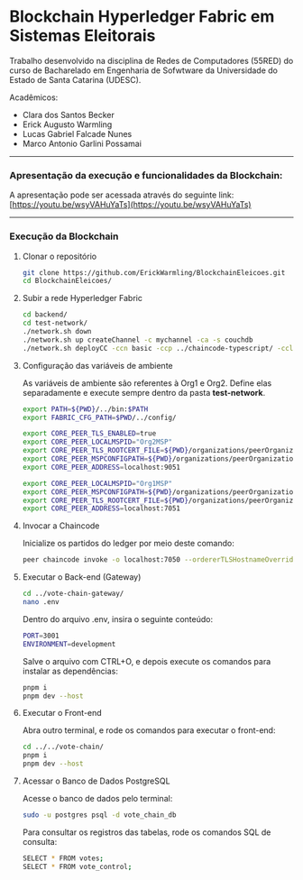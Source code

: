 # Blockchain Hyperledger Fabric em Sistemas Eleitorais

Trabalho desenvolvido na disciplina de Redes de Computadores (55RED) do curso de Bacharelado em Engenharia de Sofwtware da Universidade do Estado de Santa Catarina (UDESC).

Acadêmicos:

- Clara dos Santos Becker
- Erick Augusto Warmling
- Lucas Gabriel Falcade Nunes
- Marco Antonio Garlini Possamai

<hr>

### Apresentação da execução e funcionalidades da Blockchain: 

A apresentação pode ser acessada através do seguinte link: [https://youtu.be/wsyVAHuYaTs](https://youtu.be/wsyVAHuYaTs)

<hr>

### Execução da Blockchain

1. Clonar o repositório
   ``` bash
   git clone https://github.com/ErickWarmling/BlockchainEleicoes.git
   cd BlockchainEleicoes/
   ```

2. Subir a rede Hyperledger Fabric
   ``` bash
   cd backend/
   cd test-network/
   ./network.sh down
   ./network.sh up createChannel -c mychannel -ca -s couchdb
   ./network.sh deployCC -ccn basic -ccp ../chaincode-typescript/ -ccl typescript   
   ```

3. Configuração das variáveis de ambiente

   As variáveis de ambiente são referentes à Org1 e Org2. Define elas separadamente e execute sempre dentro da pasta **test-network**.
   
   ``` bash
   export PATH=${PWD}/../bin:$PATH
   export FABRIC_CFG_PATH=$PWD/../config/

   export CORE_PEER_TLS_ENABLED=true
   export CORE_PEER_LOCALMSPID="Org2MSP"
   export CORE_PEER_TLS_ROOTCERT_FILE=${PWD}/organizations/peerOrganizations/org2.example.com/peers/peer0.org2.example.com/tls/ca.crt
   export CORE_PEER_MSPCONFIGPATH=${PWD}/organizations/peerOrganizations/org2.example.com/users/Admin@org2.example.com/msp
   export CORE_PEER_ADDRESS=localhost:9051

   export CORE_PEER_LOCALMSPID="Org1MSP"
   export CORE_PEER_MSPCONFIGPATH=${PWD}/organizations/peerOrganizations/org1.example.com/users/Admin@org1.example.com/msp
   export CORE_PEER_TLS_ROOTCERT_FILE=${PWD}/organizations/peerOrganizations/org1.example.com/peers/peer0.org1.example.com/tls/ca.crt
   export CORE_PEER_ADDRESS=localhost:7051
   ```

4. Invocar a Chaincode

   Inicialize os partidos do ledger por meio deste comando:

   ``` bash
   peer chaincode invoke -o localhost:7050 --ordererTLSHostnameOverride orderer.example.com --tls --cafile ${PWD}/organizations/ordererOrganizations/example.com/orderers/orderer.example.com/msp/tlscacerts/tlsca.example.com-cert.pem -C mychannel -n basic --peerAddresses localhost:7051 --tlsRootCertFiles ${PWD}/organizations/peerOrganizations/org1.example.com/peers/peer0.org1.example.com/tls/ca.crt --peerAddresses localhost:9051 --tlsRootCertFiles ${PWD}/organizations/peerOrganizations/org2.example.com/peers/peer0.org2.example.com/tls/ca.crt -c '{"function":"PartyManagementContract:InitPartiesLedger","Args":[]}'
   ```

5. Executar o Back-end (Gateway)

   ``` bash
   cd ../vote-chain-gateway/
   nano .env
   ```
   Dentro do arquivo .env, insira o seguinte conteúdo:

   ``` bash
   PORT=3001
   ENVIRONMENT=development
   ```

   Salve o arquivo com CTRL+O, e depois execute os comandos para instalar as dependências:

   ``` bash
   pnpm i
   pnpm dev --host
   ```

6. Executar o Front-end

   Abra outro terminal, e rode os comandos para executar o front-end:

   ``` bash
   cd ../../vote-chain/
   pnpm i
   pnpm dev --host
   ```

7. Acessar o Banco de Dados PostgreSQL

   Acesse o banco de dados pelo terminal:

   ``` bash
   sudo -u postgres psql -d vote_chain_db
   ```

   Para consultar os registros das tabelas, rode os comandos SQL de consulta:

    ``` bash
    SELECT * FROM votes;
    SELECT * FROM vote_control;
    ```
    
